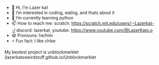 - 👋 Hi, I’m Lazer kat
- 👀 I’m interested in coding, eating, and thats about it
- 🌱 I’m currently learning python
- 📫 How to reach me: scratch: https://scratch.mit.edu/users/--Lazerkat--/ discord: lazerkat, youtube: https://www.youtube.com/@LazerKato.o
- 😄 Pronouns: he/him
- ⚡ Fun fact: I like chIse

My bestest project is unblockmarklet (lazerkatsweirdstuff.github.io/Unblockmarklet
